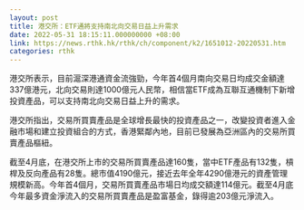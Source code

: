 ```yaml
---
layout: post
title: 港交所：ETF通將支持南北向交易日益上升需求
date: 2022-05-31 18:15:11.000000000 +08:00
link: https://news.rthk.hk/rthk/ch/component/k2/1651012-20220531.htm
categories: rthk
---
```


港交所表示，目前滬深港通資金流強勁，今年首4個月南向交易日均成交金額達337億港元，北向交易則達1000億元人民幣，相信當ETF成為互聯互通機制下新增投資產品，可以支持南北向交易日益上升的需求。

港交所指出，交易所買賣產品是全球增長最快的投資產品之一，改變投資者進入金融市場和建立投資組合的方式，香港緊鄰內地，目前已發展為亞洲區內的交易所買賣產品樞紐。

截至4月底，在港交所上市的交易所買賣產品達160隻，當中ETF產品有132隻，槓桿及反向產品有28隻。總市值4190億元，接近去年全年4290億港元的資產管理規模新高。今年首4個月，交易所買賣產品市場日均成交額達114億元。截至4月底今年最多資金淨流入的交易所買賣產品是盈富基金，錄得逾203億元淨流入。
